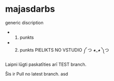 ﻿# majasdarbs
generic discription

* 1. punkts 
* 2. punkts
PIELIKTS NO VSTUDIO ༼ つ ◕_◕ ༽つ  

Laipni lūgti paskatīties arī TEST branch.

Šis ir Pull no latest branch.
asd